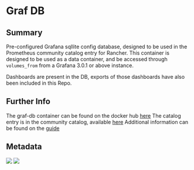 # Graf DB

## Summary

Pre-configured Grafana sqllite config database, designed to be used in the Prometheus community catalog entry for Rancher. 
This container is designed to be used as a data container, and be accessed through `volumes_from` from a Grafana 3.0.1 or above instance.

Dashboards are present in the DB, exports of those dashboards have also been included in this Repo.

## Further Info

The graf-db container can be found on the docker hub [here](https://hub.docker.com/r/infinityworks/graf-db/)
The catalog entry is in the community catalog, available [here](https://github.com/rancher/community-catalog)
Additional information can be found on the [guide](https://github.com/infinityworks/Guide_Rancher_Monitoring)

## Metadata
[![](https://images.microbadger.com/badges/image/infinityworks/graf-db.svg)](http://microbadger.com/images/infinityworks/graf-db "Get your own image badge on microbadger.com") [![](https://images.microbadger.com/badges/version/infinityworks/graf-db.svg)](http://microbadger.com/images/infinityworks/graf-db "Get your own version badge on microbadger.com")
